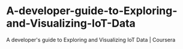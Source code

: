 # A-developer-guide-to-Exploring-and-Visualizing-IoT-Data
A developer's guide to Exploring and Visualizing IoT Data | Coursera
